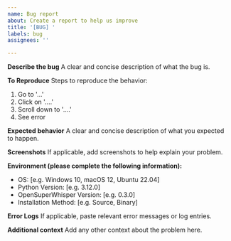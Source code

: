 ```yaml
---
name: Bug report
about: Create a report to help us improve
title: '[BUG] '
labels: bug
assignees: ''

---
```


**Describe the bug**
A clear and concise description of what the bug is.

**To Reproduce**
Steps to reproduce the behavior:
1. Go to '...'
2. Click on '....'
3. Scroll down to '....'
4. See error

**Expected behavior**
A clear and concise description of what you expected to happen.

**Screenshots**
If applicable, add screenshots to help explain your problem.

**Environment (please complete the following information):**
 - OS: [e.g. Windows 10, macOS 12, Ubuntu 22.04]
 - Python Version: [e.g. 3.12.0]
 - OpenSuperWhisper Version: [e.g. 0.3.0]
 - Installation Method: [e.g. Source, Binary]

**Error Logs**
If applicable, paste relevant error messages or log entries.

**Additional context**
Add any other context about the problem here.